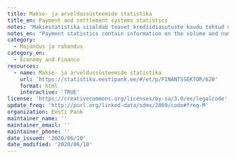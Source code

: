```yaml
---
title: Makse- ja arveldussüsteemide statistika
title_en: Payment and settlement systems statistics
notes: "Maksestatistika sisaldab teavet krediidiasutuste kaudu tehtud maksete arvu ja käibe kohta kliendigruppide ning makseviiside lõikes. Siit leiab ka statistikat pangaautomaatide, pangakaarte aktsepteerivate müügikohtade ja müügiterminalide kohta. Makseasutuste kaudu teostatud maksetehingute kohta saab teavet Finantsinspektsiooni kodulehelt. \r\nArveldussüsteemide statistika sisaldab teavet Eesti Panga arveldussüsteemis TARGET2-Eesti arveldatud maksete arvu ja käibe kohta."
notes_en: "Payment statistics contain information on the volume and number of payments made via credit institutions, broken down by payment instruments and sectors of payers. Statistics are also provided on ATMs, points of sale accepting cards and POS terminals.\r\nData about payment transactions made by payment institutions can be found on the Financial Supervision Authority website.\r\nStatistics on settlement systems contain information on the volume and number of payments settled in the Eesti Pank's settlement system TARGET2-Eesti."
category: 
  - Majandus ja rahandus
category_en: 
  - Economy and Finance
resources:
  - name: Makse- ja arveldussüsteemide statistika
    url: 'https://statistika.eestipank.ee/#/et/p/FINANTSSEKTOR/620'
    format: html
    interactive: 'TRUE'
license: 'https://creativecommons.org/licenses/by-sa/3.0/ee/legalcode'
update_freq: 'http://purl.org/linked-data/sdmx/2009/code#freq-M'
organization: Eesti Pank
maintainer_name: ''
maintainer_email: ''
maintainer_phone: ''
date_issued: '2020/06/10'
date_modified: '2020/06/10'
---
```

